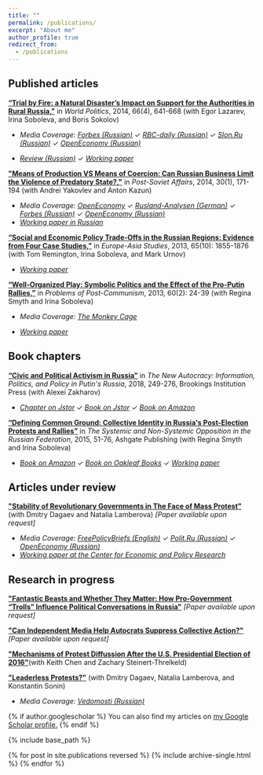 ```yaml
---
title: ""
permalink: /publications/
excerpt: "About me"
author_profile: true
redirect_from: 
  - /publications
---
```


## Published articles

[**“Trial by Fire: a Natural Disaster’s Impact on Support for the Authorities in Rural Russia,”**](http://dx.doi.org/10.1017/S0043887114000215) in *World Politics*, 2014, 66(4), 641-668  (with Egor Lazarev, Irina Soboleva, and Boris Sokolov) 

* _Media Coverage:_ [_Forbes (Russian)_](http://www.forbes.ru/mneniya-column/tsennosti/263735-ekran-voiny-kak-televidenie-pogruzhaet-naselenie-v-paralellnuyu-real) ✓  [_RBC-daily  (Russian)_](http://www.rbcdaily.ru/politics/562949982701139)   ✓  [_Slon.Ru  (Russian)_](http://slon.ru/economics/kak_rossiyskie_derevni_sgoreli_vo_slavu_putina-763366.xhtml)   ✓  [_OpenEconomy  (Russian)_](http://opec.ru/1632624.html) 

* [_Review (Russian)_](http://www.hse.ru/data/2012/03/31/1265112211/TbF%20Description%20SocEcon%20Sobolev.pdf)  ✓  [_Working paper_](http://papers.ssrn.com/sol3/papers.cfm?abstract_id=2011975)

[**"Means of Production VS Means of Coercion: Can Russian Business Limit the Violence of Predatory State?,"**](http://www.tandfonline.com/doi/full/10.1080/1060586X.2013.859434) in *Post-Soviet Affairs*, 2014, 30(1), 171-194 (with Andrei Yakovlev and Anton Kazun)

* _Media Coverage:_  [_OpenEconomy_](http://opec.ru/en/1616488.html) ✓  [_Rusland-Analysen (German)_](http://www.laender-analysen.de/russland/pdf/RusslandAnalysen270.pdf) ✓  [_Forbes (Russian)_](http://www.forbes.ru/mneniya-column/siloviki/249581-nauchilsya-li-rossiiskii-biznes-zashchishchatsya-ot-silovikov) ✓ [_OpenEconomy (Russian)_](http://opec.ru/1616488.html) 
* [_Working paper in Russian_](http://www.hse.ru/data/2014/01/13/1340784149/WP1_2014_01_f.pdf)


[**“Social and Economic Policy Trade-Offs  in the Russian Regions: Evidence from Four Case Studies,”**](http://www.tandfonline.com/doi/full/10.1080/09668136.2013.838055) in *Europe-Asia Studies*, 2013, 65(10): 1855-1876 (with Tom Remington, Irina Soboleva, and Mark Urnov) 

* [_Working paper_](http://papers.ssrn.com/sol3/papers.cfm?abstract_id=1993013)

[**“Well-Organized Play: Symbolic Politics and the Effect of the Pro-Putin Rallies,”**](https://doi.org/10.2753/PPC1075-8216600203) in *Problems of Post-Communism*, 2013, 60(2): 24-39 (with Regina Smyth and Irina Soboleva) 

* _Media Coverage:_ [_The Monkey Cage_](http://themonkeycage.org/2012/03/02/the-complicated-views-of-pro-and-anti-putin-protestors/)

* [_Working paper_](http://papers.ssrn.com/sol3/papers.cfm?abstract_id=2156342)

## Book chapters

[**“Civic and Political Activism in Russia”**](http://www.jstor.org/stable/10.7864/j.ctt1zkjzsh.13) in *The New Autocracy: Information, Politics, and Policy in Putin's Russia*, 2018, 249-276, Brookings Institution Press (with Alexei Zakharov)

* [_Chapter on Jstor_](http://www.jstor.org/stable/10.7864/j.ctt1zkjzsh.13)  ✓  [_Book on Jstor_](http://www.jstor.org/stable/10.7864/j.ctt1zkjzsh)  ✓  [_Book on Amazon_](https://www.amazon.com/New-Autocracy-Information-Politics-Policy-ebook/dp/B06XNXG12Z/ref=sr_1_1?ie=UTF8&qid=1519337387&sr=8-1&keywords=The+New+Autocracy%3A+Information%2C+Politics%2C+and+Policy+in+Putin%27s+Russia)


[**“Defining Common Ground: Collective Identity in Russia's Post-Election Protests and Rallies”**](https://AntonSobolev.github.com/files/2013-Defining-Commong-Ground.pdf) in *The Systemic and Non-Systemic Opposition in the Russian Federation*, 2015, 51-76, Ashgate Publishing (with Regina Smyth and Irina Soboleva)

* [_Book on Amazon_](https://www.amazon.com/Systemic-Non-Systemic-Opposition-Russian-Federation-ebook/dp/B01CIKO3M0/ref=sr_1_1?ie=UTF8&qid=1525569981&sr=8-1&keywords=The+Systemic+and+Non-Systemic+Opposition+in+the+Russian+Federation) ✓ [_Book on Oakleaf Books_](http://www.oakleafbooks.se/index.php?route=product/product&manufacturer_id=Ross,%20Cameron&product_id=19129309)  ✓  [_Working paper_](https://AntonSobolev.github.com/files/2013-Defining-Commong-Ground.pdf)

## Articles under review

[**"Stability of Revolutionary Governments in The Face of Mass Protest"**](http://papers.ssrn.com/sol3/papers.cfm?abstract_id=2365057) (with Dmitry Dagaev and Natalia Lamberova) *[Paper available upon request]*

* _Media Coverage:_ [_FreePolicyBriefs (English)_](http://freepolicybriefs.org/2014/03/31/the-arab-spring-logic-of-the-ukrainian-revolution/)  ✓  [_Polit.Ru (Russian)_](http://polit.ru/article/2014/04/21/ukr_concept/)  ✓  [_OpenEconomy (Russian)_](http://opec.ru/1631858.html)
* [_Working paper at the Center for Economic and Policy Research_](http://www.cepr.org/pubs/dps/DP9787)

## Research in progress

[**"Fantastic Beasts and Whether They Matter: How Pro-Government “Trolls” Influence Political Conversations in Russia"**](#published-works) *[Paper available upon request]*

[**"Can Independent Media Help Autocrats Suppress Collective Action?"**](#published-works) *[Paper available upon request]*

[**"Mechanisms of Protest Diffussion After the U.S. Presidential Election of 2016"**](#published-works)(with Keith Chen and Zachary Steinert-Threlkeld)

[**"Leaderless Protests?"**](#published-works) (with Dmitry Dagaev, Natalia Lamberova, and Konstantin Sonin)

* _Media Coverage:_ [_Vedomosti (Russian)_](http://www.vedomosti.ru/opinion/articles/2015/04/23/nevinosimaya-legkost-politicheskogo-liderstva) 



{% if author.googlescholar %}
  You can also find my articles on <u><a href="{{author.googlescholar}}">my Google Scholar profile</a>.</u>
{% endif %}

{% include base_path %}

{% for post in site.publications reversed %}
  {% include archive-single.html %}
{% endfor %}

